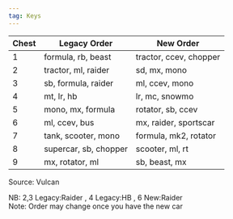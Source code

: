 ```yaml
---
tag: Keys
---
```


Chest | Legacy Order | New Order
-- | -- | --
1 | formula, rb, beast | tractor, ccev, chopper
2 | tractor, ml, raider | sd, mx, mono
3 | sb, formula, raider | ml, ccev, mono
4 | mt, lr, hb | lr, mc, snowmo
5 | mono, mx, formula | rotator, sb, ccev
6 | ml, ccev, bus | mx, raider, sportscar
7 | tank, scooter, mono | formula, mk2, rotator
8 | supercar, sb, chopper | scooter, ml, rt
9 | mx, rotator, ml | sb, beast, mx

Source: Vulcan

NB: 2,3 Legacy:Raider , 4 Legacy:HB , 6 New:Raider  
Note: Order may change once you have the new car
